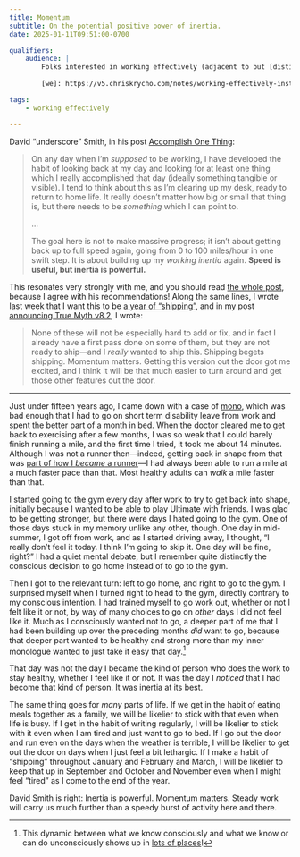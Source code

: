 ```yaml
---
title: Momentum
subtitle: On the potential positive power of inertia.
date: 2025-01-11T09:51:00-0700

qualifiers:
    audience: |
        Folks interested in working effectively (adjacent to but [distinct from][we] “getting things done” and “productivity”). The focus here is on motivation and well-built habits.
        
        [we]: https://v5.chriskrycho.com/notes/working-effectively-instead-of-productivity/

tags:
    - working effectively

---
```


David “underscore” Smith, in his post [Accomplish One Thing][aot]:

> On any day when I’m *supposed* to be working, I have developed the habit of looking back at my day and looking for at least one thing which I really accomplished that day (ideally something tangible or visible). I tend to think about this as I’m clearing up my desk, ready to return to home life. It really doesn’t matter how big or small that thing is, but there needs to be *something* which I can point to.
>
> …
>
> The goal here is not to make massive progress; it isn’t about getting back up to full speed again, going from 0 to 100 miles/hour in one swift step. It is about building up my *working inertia* again. **Speed is useful, but inertia is powerful.**

[aot]: https://david-smith.org/blog/2025/01/10/accomplish-one-thing/

This resonates very strongly with me, and you should read [the whole post][aot], because I agree with his recommendations! Along the same lines, I wrote last week that I want this to be [a year of “shipping”][shipping], and in my post [announcing True Myth v8.2][tm-8.2], I wrote:

> None of these will not be especially hard to add or fix, and in fact I already have a first pass done on some of them, but they are not ready to ship—and I *really* wanted to ship this. Shipping begets shipping. Momentum matters. Getting this version out the door got me excited, and I think it will be that much easier to turn around and get those other features out the door.

[shipping]: https://v5.chriskrycho.com/notes/year-of-shipping/
[tm-8.2]: https://v5.chriskrycho.com/elsewhere/true-myth-v8.2.0now-with-a-task-type/

---

Just under fifteen years ago, I came down with a case of [mono][mono], which was bad enough that I had to go on short term disability leave from work and spent the better part of a month in bed. When the doctor cleared me to get back to exercising after a few months, I was so weak that I could barely finish running a mile, and the first time I tried, it took me about 14 minutes. Although I was not a runner then—indeed, getting back in shape from that was [part of how I *became* a runner][history]—I had always been able to run a mile at a much faster pace than that. Most healthy adults can *walk* a mile faster than that.

[mono]: https://en.wikipedia.org/wiki/Infectious_mononucleosis
[history]: https://v4.chriskrycho.com/2015/how-i-became-a-runner.html

I started going to the gym every day after work to try to get back into shape, initially because I wanted to be able to play Ultimate with friends. I was glad to be getting stronger, but there were days I hated going to the gym. One of those days stuck in my memory unlike any other, though. One day in mid-summer, I got off from work, and as I started driving away, I thought, “I really don’t feel it today. I think I’m going to skip it. One day will be fine, right?” I had a quiet mental debate, but I remember quite distinctly the conscious decision to go home instead of to go to the gym.

Then I got to the relevant turn: left to go home, and right to go to the gym. I surprised myself when I turned right to head to the gym, directly contrary to my conscious intention. I had trained myself to go work out, whether or not I felt like it or not, by way of many choices to go on *other* days I did not feel like it. Much as I consciously wanted not to go, a deeper part of me that I had been building up over the preceding months *did* want to go, because that deeper part wanted to be healthy and strong more than my inner monologue wanted to just take it easy that day.[^conscious]

That day was not the day I became the kind of person who does the work to stay healthy, whether I feel like it or not. It was the day I *noticed* that I had become that kind of person. It was inertia at its best.

The same thing goes for *many* parts of life. If we get in the habit of eating meals together as a family, we will be likelier to stick with that even when life is busy. If I get in the habit of writing regularly, I will be likelier to stick with it even when I am tired and just want to go to bed. If I go out the door and run even on the days when the weather is terrible, I will be likelier to get out the door on days when I just feel a bit lethargic. If I make a habit of “shipping” throughout January and February and March, I will be likelier to keep that up in September and October and November even when I might feel “tired” as I come to the end of the year.

David Smith is right: Inertia is powerful. Momentum matters. Steady work will carry us much further than a speedy burst of activity here and there.

[^conscious]: This dynamic between what we know consciously and what we know or can do unconsciously shows up in [lots of places][inspiration]!

[inspiration]: https://v5.chriskrycho.com/notes/inspiration-and-the-subconscious/